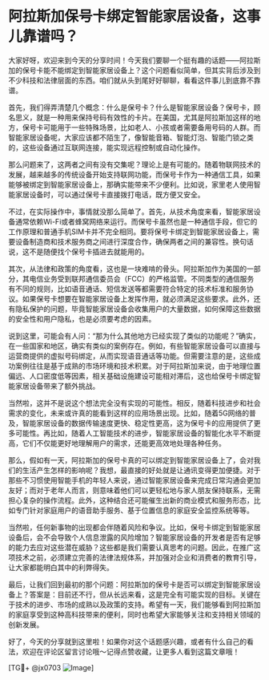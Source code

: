 # 阿拉斯加保号卡绑定智能家居设备，这事儿靠谱吗？

大家好呀，欢迎来到今天的分享时间！今天我们要聊一个挺有趣的话题——阿拉斯加的保号卡能不能绑定到智能家居设备上？这个问题看似简单，但其实背后涉及到不少科技和法律层面的东西。咱们就从头到尾好好聊聊，看看这件事儿到底靠不靠谱。

首先，我们得弄清楚几个概念：什么是保号卡？什么是智能家居设备？保号卡，顾名思义，就是一种用来保持号码有效性的卡片。在美国，尤其是阿拉斯加这样的地方，保号卡可能用于一些特殊场景，比如老人、小孩或者需要备用号码的人群。而智能家居设备呢，大家应该都不陌生了，像智能音箱、智能灯泡、智能门锁之类的，这些设备通过互联网连接，能实现远程控制或自动化操作。

那么问题来了，这两者之间有没有交集呢？理论上是有可能的。随着物联网技术的发展，越来越多的传统设备开始支持联网功能，而保号卡作为一种通信工具，如果能够被绑定到智能家居设备上，那确实能带来不少便利。比如说，家里老人使用智能家居设备时，可以通过保号卡直接拨打电话，既方便又安全。

不过，在实际操作中，事情就没那么简单了。首先，从技术角度来看，智能家居设备通常依赖Wi-Fi或者蜂窝网络来运行。而保号卡虽然也是一种通信手段，但它的工作原理和普通手机SIM卡并不完全相同。要将保号卡绑定到智能家居设备上，需要设备制造商和技术服务商之间进行深度合作，确保两者之间的兼容性。换句话说，这不是随便找个保号卡插进去就能用的。

其次，从法律和政策的角度看，这也是一块难啃的骨头。阿拉斯加作为美国的一部分，其电信业务受到联邦通信委员会（FCC）的严格监管。不同类型的通信服务有不同的规则，比如语音通话、短信发送等都需要符合特定的技术标准和服务协议。如果保号卡想要在智能家居设备上发挥作用，就必须满足这些要求。此外，还有隐私保护的问题，毕竟智能家居设备会收集用户的大量数据，如何保障这些数据的安全性和用户隐私，也是必须要考虑的因素。

说到这里，可能会有人问：“那为什么其他地方已经实现了类似的功能呢？”确实，在一些国家和地区，确实有类似的案例存在。例如，有些智能家居设备可以直接与运营商提供的虚拟号码绑定，从而实现语音通话等功能。但需要注意的是，这些成功案例往往是基于成熟的市场环境和技术积累。对于阿拉斯加来说，由于地理位置偏远、人口密度低等因素，相关基础设施建设可能相对滞后，这也给保号卡绑定智能家居设备带来了额外挑战。

当然啦，这并不是说这个想法完全没有实现的可能性。相反，随着科技进步和社会需求的变化，未来或许真的能看到这样的应用场景出现。比如，随着5G网络的普及，智能家居设备的数据传输速度更快、稳定性更高，这为保号卡的应用提供了更多可能性。再比如，随着人工智能技术的进步，智能家居设备的智能化水平不断提高，它们不仅能更好地理解用户的需求，还能更高效地处理各种任务。

那么，假如有一天，阿拉斯加的保号卡真的可以绑定到智能家居设备上了，会对我们的生活产生怎样的影响呢？我想，最直接的好处就是让通讯变得更加便捷。对于那些不习惯使用智能手机的年轻人来说，通过智能家居设备来完成日常沟通会更加友好；而对于老年人而言，则意味着他们可以更轻松地与家人朋友保持联系，无需担心复杂的操作流程。此外，这种结合还可能催生出新的商业模式和服务形态，比如专门针对家庭用户的语音助手服务、基于位置信息的家庭安全监控系统等等。

当然啦，任何新事物的出现都会伴随着风险和争议。比如，保号卡绑定到智能家居设备后，会不会导致个人信息泄露的风险增加？智能家居设备的开发者是否有足够的能力去应对这些潜在威胁？这些都是我们需要认真思考的问题。因此，在推广这项技术之前，必须建立完善的法律法规体系，并加强对企业和消费者的教育引导，让大家都能明白其中的利弊得失。

最后，让我们回到最初的那个问题：阿拉斯加的保号卡是否可以绑定到智能家居设备上？答案是：目前还不行，但从长远来看，这是完全有可能实现的目标。关键在于技术的进步、市场的成熟以及政策的支持。希望有一天，我们能够看到阿拉斯加的家庭享受到这种高科技带来的便利，同时也希望大家能够关注和支持相关领域的创新发展。

好了，今天的分享就到这里啦！如果你对这个话题感兴趣，或者有什么自己的看法，欢迎在评论区留言讨论哦～记得点赞收藏，让更多人看到这篇文章哦！

[TG💪+ @jx0703 ![Image](https://github.com/user-attachments/assets/dbca1d08-cadb-493c-b0ec-ad6f7a83f270)]